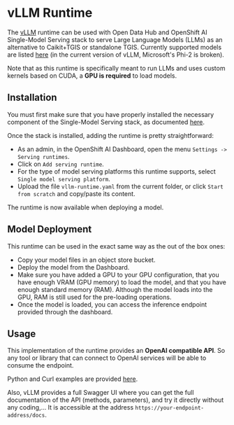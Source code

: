 # vLLM Runtime

The [vLLM](https://docs.vllm.ai/en/latest/index.html) runtime can be used with Open Data Hub and OpenShift AI Single-Model Serving stack to serve Large Language Models (LLMs) as an alternative to Caikit+TGIS or standalone TGIS. Currently supported models are listed [here](https://docs.vllm.ai/en/latest/models/supported_models.html) (in the current version of vLLM, Microsoft's Phi-2 is broken).

Note that as this runtime is specifically meant to run LLMs and uses custom kernels based on CUDA, a **GPU is required** to load models.

## Installation

You must first make sure that you have properly installed the necessary component of the Single-Model Serving stack, as documented [here](https://access.redhat.com/documentation/en-us/red_hat_openshift_ai_self-managed/2-latest/html/working_on_data_science_projects/serving-large-language-models_serving-large-language-models#about-the-single-model-serving-platform_serving-large-language-models).

Once the stack is installed, adding the runtime is pretty straightforward:

- As an admin, in the OpenShift AI Dashboard, open the menu `Settings -> Serving runtimes`.
- Click on `Add serving runtime`.
- For the type of model serving platforms this runtime supports, select `Single model serving platform`.
- Upload the file `vllm-runtime.yaml` from the current folder, or click `Start from scratch` and copy/paste its content.

The runtime is now available when deploying a model.

## Model Deployment

This runtime can be used in the exact same way as the out of the box ones:

- Copy your model files in an object store bucket.
- Deploy the model from the Dashboard.
- Make sure you have added a GPU to your GPU configuration, that you have enough VRAM (GPU memory) to load the model, and that you have enough standard memory (RAM). Although the model loads into the GPU, RAM is still used for the pre-loading operations.
- Once the model is loaded, you can access the inference endpoint provided through the dashboard.

## Usage

This implementation of the runtime provides an **OpenAI compatible API**. So any tool or library that can connect to OpenAI services will be able to consume the endpoint.

Python and Curl examples are provided [here](https://docs.vllm.ai/en/latest/getting_started/quickstart.html#using-openai-completions-api-with-vllm).

Also, vLLM provides a full Swagger UI where you can get the full documentation of the API (methods, parameters), and try it directly without any coding,... It is accessible at the address `https://your-endpoint-address/docs`.
